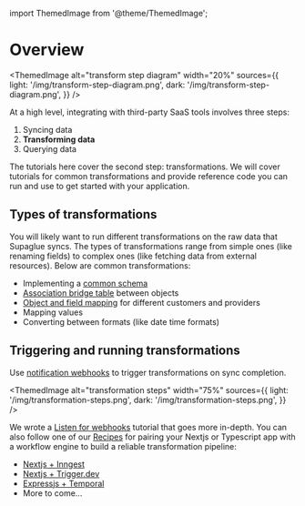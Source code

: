 import ThemedImage from '@theme/ThemedImage';

# Overview

<ThemedImage
alt="transform step diagram"
width="20%"
sources={{
    light: '/img/transform-step-diagram.png',
    dark: '/img/transform-step-diagram.png',
  }}
/>

At a high level, integrating with third-party SaaS tools involves three steps:

1. Syncing data
2. **Transforming data**
3. Querying data

The tutorials here cover the second step: transformations. We will cover tutorials for common transformations and provide reference code you can run and use to get started with your application.

## Types of transformations

You will likely want to run different transformations on the raw data that Supaglue syncs. The types of transformations range from simple ones (like renaming fields) to complex ones (like fetching data from external resources). Below are common transformations:

- Implementing a [common schema](./common-schema)
- [Association bridge table](./association-bridge-table) between objects
- [Object and field mapping](./object-field-mapping) for different customers and providers
- Mapping values
- Converting between formats (like date time formats)

## Triggering and running transformations

Use [notification webhooks](../../platform/notification-webhooks) to trigger transformations on sync completion.

<ThemedImage
alt="transformation steps"
width="75%"
sources={{
    light: '/img/transformation-steps.png',
    dark: '/img/transformation-steps.png',
  }}
/>

We wrote a [Listen for webhooks](../listen-for-webhooks) tutorial that goes more in-depth. You can also follow one of our [Recipes](../../recipes/overview) for pairing your Nextjs or Typescript app with a workflow engine to build a reliable transformation pipeline:

- [Nextjs + Inngest](../../recipes/nextjs-inngest)
- [Nextjs + Trigger.dev](../../recipes/nextjs-triggerdev)
- [Expressjs + Temporal](../../recipes/expressjs-temporal)
- More to come...
